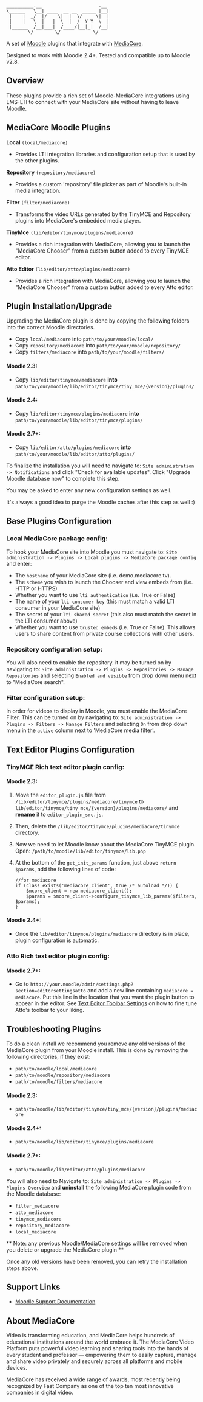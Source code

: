 ```

__________.__                     .__ 
\______   \__| ____  __ __  _____ |__|
 |    |  _/  |/    \|  |  \/     \|  |
 |    |   \  |   |  \  |  /  Y Y  \  |
 |______  /__|___|  /____/|__|_|  /__|
        \/        \/            \/    

```

A set of [Moodle](http://moodle.org) plugins that integrate with
[MediaCore](http://mediacore.com).

Designed to work with Moodle 2.4+. Tested and compatible up to Moodle v2.8.

## Overview ##
These plugins provide a rich set of Moodle-MediaCore integrations using LMS-LTI
to connect with your MediaCore site without having to leave Moodle.

## MediaCore Moodle Plugins ##

**Local** `(local/mediacore)`

* Provides LTI integration libraries and configuration setup that is used
by the other plugins.

**Repository** `(repository/mediacore)`

* Provides a custom 'repository' file picker as part of Moodle's
built-in media integration.

**Filter** `(filter/mediacore)`

* Transforms the video URLs generated by the
TinyMCE and Repository plugins into MediaCore's embedded media player.

**TinyMce** `(lib/editor/tinymce/plugins/mediacore)`

* Provides a rich
integration with MediaCore, allowing you to launch the "MediaCore Chooser" from
a custom button added to every TinyMCE editor.

**Atto Editor** `(lib/editor/atto/plugins/mediacore)`

* Provides a rich
integration with MediaCore, allowing you to launch the "MediaCore Chooser" from
a custom button added to every Atto editor.

## Plugin Installation/Upgrade ##

Upgrading the MediaCore plugin is done by copying the following folders into
the correct Moodle directories.

* Copy `local/mediacore` into `path/to/your/moodle/local/`
* Copy `repository/mediacore` into `path/to/your/moodle/repository/`
* Copy `filters/mediacore` into `path/to/your/moodle/filters/`

#### Moodle 2.3: ####
* Copy `lib/editor/tinymce/mediacore` **into** `path/to/your/moodle/lib/editor/tinymce/tiny_mce/{version}/plugins/`

#### Moodle 2.4: ####
* Copy `lib/editor/tinymce/plugins/mediacore` **into**
  `path/to/your/moodle/lib/editor/tinymce/plugins/`

#### Moodle 2.7+: ####
* Copy `lib/editor/atto/plugins/mediacore` **into**
  `path/to/your/moodle/lib/editor/atto/plugins/`


To finalize the installation you will need to navigate to: `Site administration
-> Notifications` and click "Check for available updates". Click "Upgrade
Moodle database now" to complete this step.

You may be asked to enter any new configuration settings as well.

It's always a good idea to purge the Moodle caches after this step as well :)

## Base Plugins Configuration ##

### Local MediaCore package config: ###

To hook your MediaCore site into Moodle you must navigate to: `Site
administration -> Plugins -> Local plugins -> MediaCore package config` and enter:

* The `hostname` of your MediaCore site (i.e. demo.mediacore.tv).
* The `scheme` you wish to launch the Chooser and view embeds from (i.e. HTTP or HTTPS)
* Whether you want to use `lti authentication` (i.e. True or False)
* The name of your `lti consumer key` (this must match a valid LTI consumer in
  your MediaCore site)
* The secret of your `lti shared secret` (this also must match the secret in the
  LTI consumer above)
* Whether you want to use `trusted embeds` (i.e. True or False). This allows users to 
  share content from private course collections with other users.

### Repository configuration setup: ###

You will also need to enable the repository. it may be turned on by navigating
to: `Site administration -> Plugins -> Repositories -> Manage Repositories` and
selecting `Enabled and visible` from drop down menu next to "MediaCore
search".

### Filter configuration setup: ###

In order for videos to display in Moodle, you must enable the MediaCore Filter.
This can be turned on by navigating to: `Site administration -> Plugins ->
Filters -> Manage Filters` and selecting `On` from drop down menu in the
`active` column next to 'MediaCore media filter'.

## Text Editor Plugins Configuration ##

### TinyMCE Rich text editor plugin config: ###

#### Moodle 2.3: ####

1. Move the `editor_plugin.js` file from `/lib/editor/tinymce/plugins/mediacore/tinymce` to `lib/editor/tinymce/tiny_mce/{version}/plugins/mediacore/` and **rename** it to `editor_plugin_src.js`.
2. Then, delete the `/lib/editor/tinymce/plugins/mediacore/tinymce` directory.
3. Now we need to let Moodle know about the MediaCore TinyMCE plugin. Open:
    `/path/to/moodle/lib/editor/tinymce/lib.php`

4. At the bottom of the `get_init_params` function, just above `return $params`, add the following lines of code:

    ~~~~~~~
    //for mediacore
    if (class_exists('mediacore_client', true /* autoload */)) {
        $mcore_client = new mediacore_client();
        $params = $mcore_client->configure_tinymce_lib_params($filters, $params);
    }
    ~~~~~~~

#### Moodle 2.4+: ####

* Once the `lib/editor/tinymce/plugins/mediacore` directory is in place, plugin configuration is automatic.

### Atto Rich text editor plugin config: ###

#### Moodle 2.7+: ####

* Go to `http://your.moodle/admin/settings.php?section=editorsettingsatto` and add a new line containing `mediacore = mediacore`. Put this line in the location that you want the plugin button to appear in the editor. See [Text Editor Toolbar Settings](http://docs.moodle.org/27/en/Text_editor#Toolbar_settings) on how to fine tune Atto's toolbar to your liking.

## Troubleshooting Plugins  ##

To do a clean install we recommend you remove any old versions
of the MediaCore plugin from your Moodle install. This is done by removing the
following directories, if they exist:

* `path/to/moodle/local/mediacore`
* `path/to/moodle/repository/mediacore`
* `path/to/moodle/filters/mediacore`

#### Moodle 2.3: ####
* `path/to/moodle/lib/editor/tinymce/tiny_mce/{version}/plugins/mediacore`

#### Moodle 2.4+: ####
* `path/to/moodle/lib/editor/tinymce/plugins/mediacore`

#### Moodle 2.7+: ####
* `path/to/moodle/lib/editor/atto/plugins/mediacore`

You will also need to Navigate to: `Site administration ->
Plugins -> Plugins Overview` and **uninstall** the following MediaCore plugin code
from the Moodle database:

* `filter_mediacore`
* `atto_mediacore`
* `tinymce_mediacore`
* `repository_mediacore`
* `local_mediacore`

** Note: any previous Moodle/MediaCore settings will be removed when you delete
  or upgrade the MediaCore plugin **

Once any old versions have been removed, you can retry the installation steps above.

## Support Links ##

* [Moodle Support Documentation](http://support.mediacore.com/customer/portal/articles/search?q=moodle)

## About MediaCore ##

Video is transforming education, and MediaCore helps hundreds of educational institutions around the world embrace it. The MediaCore Video Platform puts powerful video learning and sharing tools into the hands of every student and professor — empowering them to easily capture, manage and share video privately and securely across all platforms and mobile devices.

MediaCore has received a wide range of awards, most recently being recognized by Fast Company as one of the top ten most innovative companies in digital video.
